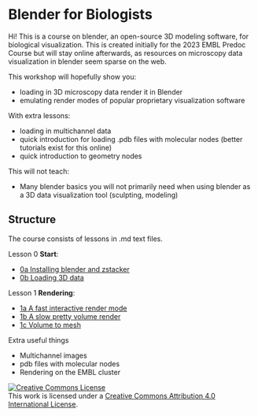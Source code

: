 # Blender for Biologists

Hi! This is a course on blender, an open-source 3D modeling software, for biological visualization. This is created initially for the 2023 EMBL Predoc Course but will stay online afterwards, as resources on microscopy data visualization in blender seem sparse on the web. 

This workshop will hopefully show you:
- loading in 3D microscopy data render it in Blender
- emulating render modes of popular proprietary visualization software

With extra lessons:
- loading in multichannel data
- quick introduction for loading .pdb files with molecular nodes (better tutorials exist for this online)
- quick introduction to geometry nodes

This will not teach:
- Many blender basics you will not primarily need when using blender as a 3D data visualization tool (sculpting, modeling)


## Structure

The course consists of lessons in .md text files. 

Lesson 0 **Start**:
- [0a Installing blender and zstacker](./lessons/0a_Installing_blender_and_zstacker.md)
- [0b Loading 3D data](./lessons/0b_loading%203D%20data.md)

Lesson 1 **Rendering**: 
- [1a A fast interactive render mode](./lessons/1a_eevee_emission.md)
- [1b A slow pretty volume render](./lessons/1b_cycles_emission_plus_density.md)
- [1c Volume to mesh](./lessons/1c_volume_to_mesh.md)

Extra useful things
- Multichannel images
- pdb files with molecular nodes
- Rendering on the EMBL cluster



<a rel="license" href="http://creativecommons.org/licenses/by/4.0/"><img alt="Creative Commons License" style="border-width:0" src="https://i.creativecommons.org/l/by/4.0/88x31.png" /></a><br />This work is licensed under a <a rel="license" href="http://creativecommons.org/licenses/by/4.0/">Creative Commons Attribution 4.0 International License</a>.
